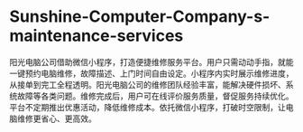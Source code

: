 # Sunshine-Computer-Company-s-maintenance-services
阳光电脑公司借助微信小程序，打造便捷维修服务平台。用户只需动动手指，就能一键预约电脑维修，故障描述、上门时间自由设定。小程序内实时展示维修进度，从接单到完工全程透明。阳光电脑公司的维修团队经验丰富，能解决硬件损坏、系统故障等各类问题。维修完成后，用户可在线评价服务质量，督促服务持续优化。平台不定期推出优惠活动，降低维修成本。依托微信小程序，打破时空限制，让电脑维修更省心、更高效。 
